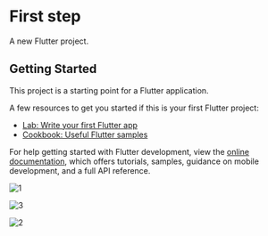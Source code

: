 # First step

A new Flutter project.

## Getting Started

This project is a starting point for a Flutter application.

A few resources to get you started if this is your first Flutter project:

- [Lab: Write your first Flutter app](https://docs.flutter.dev/get-started/codelab)
- [Cookbook: Useful Flutter samples](https://docs.flutter.dev/cookbook)

For help getting started with Flutter development, view the
[online documentation](https://docs.flutter.dev/), which offers tutorials,
samples, guidance on mobile development, and a full API reference.


![1](https://user-images.githubusercontent.com/94402429/194949512-c1719b9b-1a6a-4845-b11f-2ab53c5da257.PNG)


![3](https://user-images.githubusercontent.com/94402429/194949549-26a5b487-13ec-45fe-b1e2-94d2cb6b04c5.PNG)


![2](https://user-images.githubusercontent.com/94402429/194949572-b35369be-fd26-4140-b0ef-b93942cf7996.PNG)
